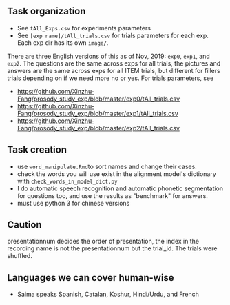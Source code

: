 ## Task organization
+ See `tAll_Exps.csv` for experiments parameters
+ See `[exp name]/tAll_trials.csv` for trials parameters for each exp. Each exp dir has its own `image/`.

There are three English versions of this as of Nov, 2019: `exp0`, `exp1`, and `exp2`. The questions are the same across exps for all trials, the pictures and answers are the same across exps for all ITEM trials, but different for fillers trials depending on if we need more no or yes. For trials parameters, see
  + https://github.com/Xinzhu-Fang/prosody_study_exp/blob/master/exp0/tAll_trials.csv
  + https://github.com/Xinzhu-Fang/prosody_study_exp/blob/master/exp1/tAll_trials.csv
  + https://github.com/Xinzhu-Fang/prosody_study_exp/blob/master/exp2/tAll_trials.csv

## Task creation
+ use `word_manipulate.Rmd`to sort names and change their cases.
+ check the words you will use exist in the alignment model's dictionary with `check_words_in_model_dict.py`
+ I do automatic speech recognition and automatic phonetic segmentation for questions too, and use the results as "benchmark" for answers. 
+ must use python 3 for chinese versions





## Caution
presentationnum decides the order of presentation, the index in the recording name is not the presentationnum but the trial_id. The trials were shuffled. 

## Languages we can cover human-wise
+ Saima speaks Spanish, Catalan, Koshur, Hindi/Urdu, and French
